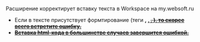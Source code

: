 Расширение корректирует вставку текста в Workspace на my.websoft.ru

* Если в тексте присутствует формтирование (теги <b>, <u>, <strike>, <font>), то скорее всего встретите ошибку.
* Вставка html-кода в большинстве случаев завершится ошибкой.